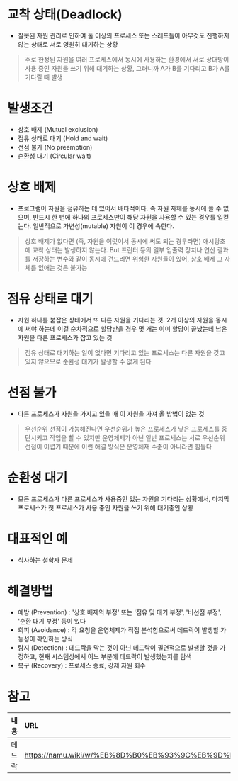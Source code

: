 # 교착 상태(Deadlock)
- 잘못된 자원 관리로 인하여 둘 이상의 프로세스 또는 스레드들이 아무것도 진행하지 않는 상태로 서로 영원히 대기하는 상황
> 주로 한정된 자원을 여러 프로세스에서 동시에 사용하는 환경에서 서로 상대방이 사용 중인 자원을 쓰기 위해 대기하는 상황, 그러니까 A가 B를 기다리고 B가 A를 기다릴 때 발생

# 발생조건
- 상호 배제 (Mutual exclusion)
- 점유 상태로 대기 (Hold and wait)
- 선점 불가 (No preemption)
- 순환성 대기 (Circular wait)

# 상호 배제
- 프로그램이 자원을 점유하는 데 있어서 배타적이다. 즉 자원 자체를 동시에 쓸 수 없으며, 반드시 한 번에 하나의 프로세스만이 해당 자원을 사용할 수 있는 경우를 일컫는다. 일반적으로 가변성(mutable) 자원이 이 경우에 속한다.
> 상호 배제가 없다면 (즉, 자원을 여럿이서 동시에 써도 되는 경우라면) 애시당초에 교착 상태는 발생하지 않는다.
> But 프린터 등의 일부 입출력 장치나 연산 결과를 저장하는 변수와 같이 동시에 건드리면 위험한 자원들이 있어, 상호 배제 그 자체를 없애는 것은 불가능

# 점유 상태로 대기
- 자원 하나를 붙잡은 상태에서 또 다른 자원을 기다리는 것. 2개 이상의 자원을 동시에 써야 하는데 이걸 순차적으로 할당받을 경우 몇 개는 이미 할당이 끝났는데 남은 자원을 다른 프로세스가 잡고 있는 것
> 점유 상태로 대기하는 일이 없다면 기다리고 있는 프로세스는 다른 자원을 갖고 있지 않으므로 순환성 대기가 발생할 수 없게 된다

# 선점 불가
- 다른 프로세스가 자원을 가지고 있을 때 이 자원을 가져 올 방법이 없는 것
> 우선순위 선점이 가능해진다면 우선순위가 높은 프로세스가 낮은 프로세스를 중단시키고 작업을 할 수 있지만 운영체제가 아닌 일반 프로세스는 서로 우선순위 선점이 어렵기 때문에 이런 해결 방식은 운영체재 수준이 아니라면 힘들다

# 순환성 대기
- 모든 프로세스가 다른 프로세스가 사용중인 있는 자원을 기다리는 상황에서, 마지막 프로세스가 첫 프로세스가 사용 중인 자원을 쓰기 위해 대기중인 상황

# 대표적인 예
- 식사하는 철학자 문제

# 해결방법
- 예방 (Prevention) : '상호 배제의 부정' 또는 '점유 및 대기 부정', '비선점 부정', '순환 대기 부정' 등이 있다
- 회피 (Avoidance) : 각 요청을 운영체제가 직접 분석함으로써 데드락이 발생할 가능성이 확인하는 방식
- 탐지 (Detection) : 데드락을 막는 것이 아닌 데드락이 필연적으로 발생할 것을 가정하고, 현재 시스템상에서 어느 부분에 데드락이 발생했는지를 탐색
- 복구 (Recovery) : 프로세스 종료, 강제 자원 회수

# 참고

|내용|URL|
|:---|:---|
|데드락|https://namu.wiki/w/%EB%8D%B0%EB%93%9C%EB%9D%BD|
